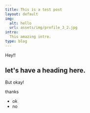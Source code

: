 ```yaml
---
title: This is a test post
layout: default
img:
  alt: hello
  url: assets/img/profile_3_2.jpg
intro: 
  This amazing intro.
type: blog
---
```


Hey!!

## let's have a heading here.

But okay!

thanks

- ok
- no
